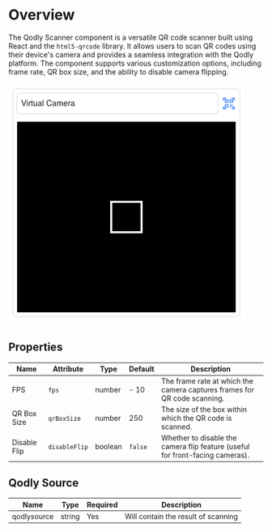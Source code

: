 # Overview

The Qodly Scanner component is a versatile QR code scanner built using React and the `html5-qrcode` library. It allows users to scan QR codes using their device's camera and provides a seamless integration with the Qodly platform. The component supports various customization options, including frame rate, QR box size, and the ability to disable camera flipping.

![Scanner](public/scanner.png)

## Properties

| Name         | Attribute     | Type    | Default | Description                                                                   |
| ------------ | ------------- | ------- | ------- | ----------------------------------------------------------------------------- |
| FPS          | `fps`         | number  | - 10    | The frame rate at which the camera captures frames for QR code scanning.      |
| QR Box Size  | `qrBoxSize`   | number  | 250     | The size of the box within which the QR code is scanned.                      |
| Disable Flip | `disableFlip` | boolean | `false` | Whether to disable the camera flip feature (useful for front-facing cameras). |

## Qodly Source

| Name        | Type   | Required | Description                         |
| ----------- | ------ | -------- | ----------------------------------- |
| qodlysource | string | Yes      | Will contain the result of scanning |
